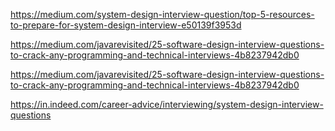 https://medium.com/system-design-interview-question/top-5-resources-to-prepare-for-system-design-interview-e50139f3953d

https://medium.com/javarevisited/25-software-design-interview-questions-to-crack-any-programming-and-technical-interviews-4b8237942db0

https://medium.com/javarevisited/25-software-design-interview-questions-to-crack-any-programming-and-technical-interviews-4b8237942db0

https://in.indeed.com/career-advice/interviewing/system-design-interview-questions
